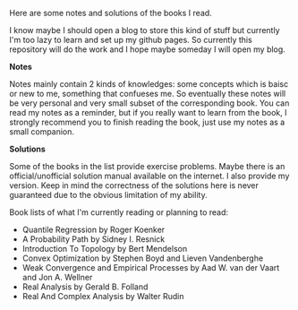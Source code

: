 Here are some notes and solutions of the books I read.

I know maybe I should open a blog to store this kind of stuff but currently I'm too lazy to learn and set up my github pages. So currently this repository will do the work and I hope maybe someday I will open my blog.

**Notes** 

Notes mainly contain 2 kinds of knowledges: some concepts which is baisc or new to me, something that confueses me. So eventually these notes will be very personal and very small subset of the corresponding book. You can read my notes as a reminder, but if you really want to learn from the book, I strongly recommend you to finish reading the book, just use my notes as a small companion.

**Solutions**

Some of the books in the list provide exercise problems. Maybe there is an official/unofficial solution manual available on the internet. I also provide my version. Keep in mind the correctness of the solutions here is never guaranteed due to the obvious limitation of my ability.

Book lists of what I'm currently reading or planning to read:

* Quantile Regression by Roger Koenker
* A Probability Path by Sidney I. Resnick
* Introduction To Topology by Bert Mendelson
* Convex Optimization by Stephen Boyd and Lieven Vandenberghe
* Weak Convergence and Empirical Processes by Aad W. van der Vaart and Jon A. Wellner
* Real Analysis by Gerald B. Folland
* Real And Complex Analysis by Walter Rudin
